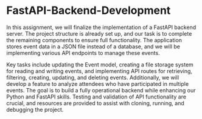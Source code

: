 # FastAPI-Backend-Development


In this assignment, we will finalize the implementation of a FastAPI backend server. The project structure is already set up, and our task is to complete the remaining components to ensure full functionality. The application stores event data in a JSON file instead of a database, and we will be implementing various API endpoints to manage these events.  

Key tasks include updating the Event model, creating a file storage system for reading and writing events, and implementing API routes for retrieving, filtering, creating, updating, and deleting events. Additionally, we will develop a feature to analyze attendees who have participated in multiple events. The goal is to build a fully operational backend while enhancing our Python and FastAPI skills. Testing and validation of API functionality are crucial, and resources are provided to assist with cloning, running, and debugging the project.
